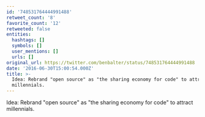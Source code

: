 ```yaml
---
id: '748531764444991488'
retweet_count: '8'
favorite_count: '12'
retweeted: false
entities:
  hashtags: []
  symbols: []
  user_mentions: []
  urls: []
original_url: https://twitter.com/benbalter/status/748531764444991488
date: '2016-06-30T15:00:54.000Z'
title: >-
  Idea: Rebrand "open source" as "the sharing economy for code" to attract
  millennials.
---
```


Idea: Rebrand "open source" as "the sharing economy for code" to attract millennials.
